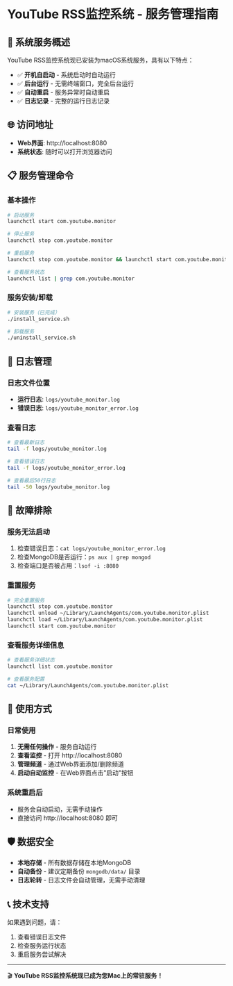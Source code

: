 # YouTube RSS监控系统 - 服务管理指南

## 🎯 系统服务概述

YouTube RSS监控系统现已安装为macOS系统服务，具有以下特点：

- ✅ **开机自启动** - 系统启动时自动运行
- ✅ **后台运行** - 无需终端窗口，完全后台运行
- ✅ **自动重启** - 服务异常时自动重启
- ✅ **日志记录** - 完整的运行日志记录

## 🌐 访问地址

- **Web界面**: http://localhost:8080
- **系统状态**: 随时可以打开浏览器访问

## 📋 服务管理命令

### 基本操作
```bash
# 启动服务
launchctl start com.youtube.monitor

# 停止服务
launchctl stop com.youtube.monitor

# 重启服务
launchctl stop com.youtube.monitor && launchctl start com.youtube.monitor

# 查看服务状态
launchctl list | grep com.youtube.monitor
```

### 服务安装/卸载
```bash
# 安装服务（已完成）
./install_service.sh

# 卸载服务
./uninstall_service.sh
```

## 📝 日志管理

### 日志文件位置
- **运行日志**: `logs/youtube_monitor.log`
- **错误日志**: `logs/youtube_monitor_error.log`

### 查看日志
```bash
# 查看最新日志
tail -f logs/youtube_monitor.log

# 查看错误日志
tail -f logs/youtube_monitor_error.log

# 查看最后50行日志
tail -50 logs/youtube_monitor.log
```

## 🔧 故障排除

### 服务无法启动
1. 检查错误日志：`cat logs/youtube_monitor_error.log`
2. 检查MongoDB是否运行：`ps aux | grep mongod`
3. 检查端口是否被占用：`lsof -i :8080`

### 重置服务
```bash
# 完全重置服务
launchctl stop com.youtube.monitor
launchctl unload ~/Library/LaunchAgents/com.youtube.monitor.plist
launchctl load ~/Library/LaunchAgents/com.youtube.monitor.plist
launchctl start com.youtube.monitor
```

### 查看服务详细信息
```bash
# 查看服务详细状态
launchctl list com.youtube.monitor

# 查看服务配置
cat ~/Library/LaunchAgents/com.youtube.monitor.plist
```

## 🎉 使用方式

### 日常使用
1. **无需任何操作** - 服务自动运行
2. **查看监控** - 打开 http://localhost:8080
3. **管理频道** - 通过Web界面添加/删除频道
4. **启动自动监控** - 在Web界面点击"启动"按钮

### 系统重启后
- 服务会自动启动，无需手动操作
- 直接访问 http://localhost:8080 即可

## 🛡️ 数据安全

- **本地存储** - 所有数据存储在本地MongoDB
- **自动备份** - 建议定期备份 `mongodb/data/` 目录
- **日志轮转** - 日志文件会自动管理，无需手动清理

## 📞 技术支持

如果遇到问题，请：
1. 查看错误日志文件
2. 检查服务运行状态
3. 重启服务尝试解决

---

🎬 **YouTube RSS监控系统现已成为您Mac上的常驻服务！** 